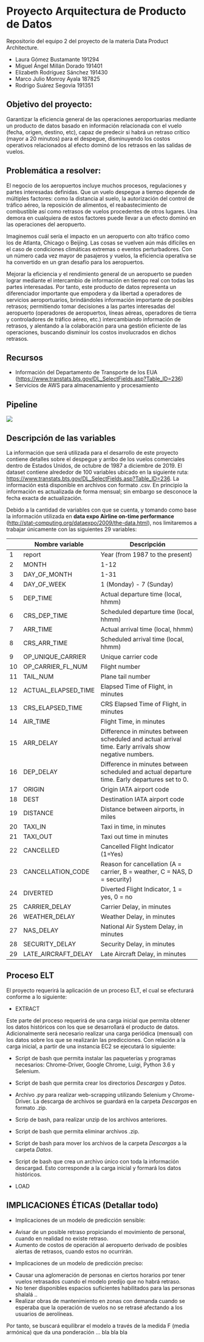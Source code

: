 # Proyecto Arquitectura de Producto de Datos
Repositorio del equipo 2 del proyecto de la materia Data Product Architecture.

+ Laura Gómez Bustamante 191294 
+ Miguel Ángel Millán Dorado 191401 
+ Elizabeth Rodríguez Sánchez 191430 
+ Marco Julio Monroy Ayala 187825 
+ Rodrigo Suárez Segovia 191351


## Objetivo del proyecto:

Garantizar la eficiencia general de las operaciones aeroportuarias mediante un producto de datos basado en información relacionada con el vuelo (fecha, origen, destino, etc), capaz de predecir si habrá un retraso crítico (mayor a 20 minutos) para el despegue, disminuyendo los costos operativos relacionados al efecto dominó de los retrasos en las salidas de vuelos.

## Problemática a resolver:

El negocio de los aeropuertos incluye muchos procesos, regulaciones y partes interesadas definidas. Que un vuelo despegue a tiempo depende de múltiples factores: como la distancia al suelo, la autorización del control de tráfico aéreo, la reposición de alimentos, el reabastecimiento de combustible así como retrasos de vuelos procedentes de otros lugares. Una demora en cualquiera de estos factores puede llevar a un efecto dominó en las operaciones del aeropuerto. 

Imaginemos cuál sería el impacto en un aeropuerto con alto tráfico como los de Atlanta, Chicago o Beijing. Las cosas se vuelven aún más difíciles en el caso de condiciones climáticas extremas o eventos perturbadores. Con un número cada vez mayor de pasajeros y vuelos, la eficiencia operativa se ha convertido en un gran desafío para los aeropuertos.

Mejorar la eficiencia y el rendimiento general de un aeropuerto se pueden lograr mediante el intercambio de información en tiempo real con todas las partes interesadas. Por tanto, este producto de datos representa un diferenciador importante que empodera y da libertad a operadores de servicios aeroportuarios, brindándoles información importante de posibles retrasos; permitiendo tomar decisiones a las partes interesadas del aeropuerto (operadores de aeropuertos, líneas aéreas, operadores de tierra y controladores de tráfico aéreo, etc.) intercambiando información de retrasos, y alentando a la colaboración para una gestión eficiente de las operaciones, buscando disminuir los costos involucrados en dichos retrasos.


## Recursos

+ Información del Departamento de Transporte de los EUA (https://www.transtats.bts.gov/DL_SelectFields.asp?Table_ID=236)
+ Servicios de AWS para almacenamiento y procesamiento

## Pipeline
![](Imagenes/Pipeline_Entrega.png)

## Descripción de las variables
La información que será utilizada para el desarrollo de este proyecto contiene detalles sobre el despegue y arribo de los vuelos comerciales dentro de Estados Unidos, de octubre de 1987 a diciembre de 2019. El dataset contiene alrededor de 100 variables ubicado en la siguiente ruta: https://www.transtats.bts.gov/DL_SelectFields.asp?Table_ID=236. La información está disponible en archivos con formato .csv.
En principio la información es actualizada de forma mensual; sin embargo se desconoce la fecha exacta de actualización. 

Debido a la cantidad de variables con que se cuenta, y tomando como base la información utilizada en **data expo Airline on-time performance**  (http://stat-computing.org/dataexpo/2009/the-data.html), nos limitaremos a trabajar únicamente con las siguientes 29 variables:

||Nombre variable	|Descripción|
|---|---|---|
|1	|report	|Year (from 1987 to the present)|
|2	|MONTH	|1-12|
|3	|DAY\_OF\_MONTH	|1-31|
|4	|DAY\_OF_WEEK	|1 (Monday) - 7 (Sunday)|
|5	|DEP_TIME	|Actual departure time (local, hhmm)|
|6	|CRS\_DEP_TIME	|Scheduled departure time (local, hhmm)|
|7	|ARR_TIME	|Actual arrival time (local, hhmm)|
|8	|CRS\_ARR_TIME	|Scheduled arrival time (local, hhmm)|
|9	|OP\_UNIQUE_CARRIER|Unique carrier code|
|10	|OP\_CARRIER\_FL\_NUM	|Flight number|
|11	|TAIL_NUM	|Plane tail number|
|12	|ACTUAL\_ELAPSED_TIME	|Elapsed Time of Flight, in minutes|
|13	|CRS\_ELAPSED_TIME	|CRS Elapsed Time of Flight, in minutes|
|14	|AIR_TIME	|Flight Time, in minutes|
|15	|ARR_DELAY	|Difference in minutes between scheduled and actual arrival time. Early arrivals show negative numbers.|
|16	|DEP_DELAY	|Difference in minutes between scheduled and actual departure time. Early departures set to 0.|
|17	|ORIGIN	|Origin IATA airport code|
|18	|DEST	|Destination IATA airport code|
|19	|DISTANCE	|Distance between airports, in miles|
|20	|TAXI_IN	|Taxi in time, in minutes|
|21	|TAXI_OUT	|Taxi out time in minutes|
|22	|CANCELLED	|Cancelled Flight Indicator (1=Yes)|
|23	|CANCELLATION_CODE	|Reason for cancellation (A = carrier, B = weather, C = NAS, D = security)|
|24	|DIVERTED	|Diverted Flight Indicator, 1 = yes, 0 = no|
|25	|CARRIER_DELAY	|Carrier Delay, in minutes|
|26	|WEATHER_DELAY	|Weather Delay, in minutes|
|27	|NAS_DELAY	|National Air System Delay, in minutes|
|28	|SECURITY_DELAY	|Security Delay, in minutes|
|29	|LATE\_AIRCRAFT_DELAY	|Late Aircraft Delay, in minutes|


## Proceso ELT

El proyecto requerirá la aplicación de un proceso ELT, el cual se efecturará conforme a lo siguiente:

+ EXTRACT

Este parte del proceso requerirá de una carga inicial que permita obtener los datos históricos con los que se desarrollará el producto de datos. Adicionalmente será necesario realizar una carga periódica (mensual) con los datos sobre los que se realizarán las predicciones. 
Con relación a la carga inicial, a partir de una instancia EC2 se ejecutará lo siguiente:

+ Script de bash que permita instalar las paqueterías y programas necesarios: Chrome-Driver, Google Chrome, Luigi, Python 3.6 y Selenium.
+ Script de bash que permita crear los directorios *Descargas* y *Datos*.
+ Archivo .py para realizar web-scrapping utilizando Selenium y Chrome-Driver. La descarga de archivos se guardará en la carpeta *Descargas* en formato .zip.
+ Scrip de bash, para realizar unzip de los archivos anteriores.
+ Script de bash que permita eliminar archivos .zip.
+ Script de bash para mover los archivos de la carpeta *Descargas* a la carpeta *Datos*.
+ Script de bash que crea un archivo único con toda la información descargad. Esto corresponde a la carga inicial y formará los datos históricos.

+ LOAD



## IMPLICACIONES ÉTICAS (Detallar todo)

* Implicaciones de un modelo de predicción sensible:
+ Avisar de un posible retraso propiciando el movimiento de personal, cuando en realidad no existe retraso.
+ Aumento de costos de operación al aeropuerto derivado de posibles alertas de retrasos, cuando estos no ocurrirán.

* Implicaciones de un modelo de predicción preciso:
+ Causar una aglomeración de personas en ciertos horarios por tener vuelos retrasados cuando el modelo predijo que no habrá retraso.
+ No tener disponibles espacios suficientes habilitados para las personas shalalá ..
+ Realizar obras de mantenimiento en zonas con demanda cuando se esperaba que la operación de vuelos no se retrasé afectando a los usuarios de aerolíneas.

Por tanto, se buscará equilibrar el modelo a través de la medida F (media armónica) que da una ponderación ... bla bla bla














